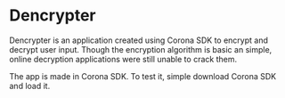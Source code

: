 # Dencrypter
Dencrypter is an application created using Corona SDK to encrypt and decrypt user input. Though the encryption algorithm is basic an simple, online decryption applications were still unable to crack them.

The app is made in Corona SDK. To test it, simple download Corona SDK and load it. 
